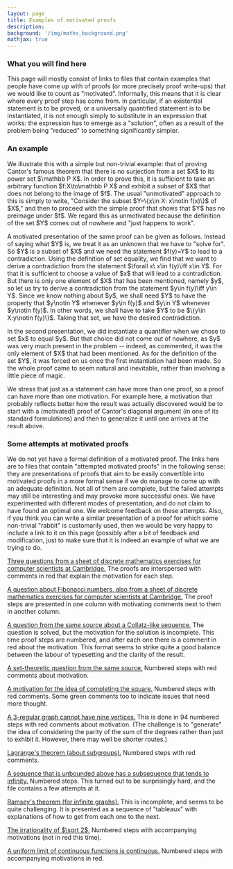 ```yaml
---
layout: page
title: Examples of motivated proofs
description:
background: '/img/maths_background.png'
mathjax: true
---
```


<h3>What you will find here</h3>

<p>This page will mostly consist of links to files that contain examples that people have come up with of proofs (or more precisely proof write-ups) that we would like to count as "motivated". Informally, this means that it is clear where every proof step has come from. In particular, if an existential statement is to be proved, or a universally quantified statement is to be instantiated, it is not enough simply to substitute in an expression that works: the expression has to emerge as a "solution", often as a result of the problem being "reduced" to something significantly simpler.</p>

<h3>An example</h3>

<p>We illustrate this with a simple but non-trivial example: that of proving Cantor's famous theorem that there is no surjection from a set $X$ to its power set $\mathbb P X$. In order to prove this, it is sufficient to take an arbitrary function $f:X\to\mathbb P X$ and exhibit a subset of $X$ that does not belong to the image of $f$. The usual "unmotivated" approach to this is simply to write, "Consider the subset $Y=\{x\in X: x\notin f(x)\}$ of $X$," and then to proceed with the simple proof that shows that $Y$ has no preimage under $f$. We regard this as unmotivated because the definition of the set $Y$ comes out of nowhere and "just happens to work".</p>

<p>A motivated presentation of the same proof can be given as follows. Instead of saying what $Y$ is, we treat it as an unknown that we have to "solve for". So $Y$ is a subset of $X$ and we need the statement $f(y)=Y$ to lead to a contradiction. Using the definition of set equality, we find that we want to derive a contradiction from the statement $\forall x\ x\in f(y)\iff x\in Y$. For that it is sufficient to choose a value of $x$ that will lead to a contradiction. But there is only one element of $X$ that has been mentioned, namely $y$, so let us try to derive a contradiction from the statement $y\in f(y)\iff y\in Y$. Since we know nothing about $y$, we shall need $Y$ to have the property that $y\notin Y$ whenever $y\in f(y)$ and $y\in Y$ whenever $y\notin f(y)$. In other words, we shall have to take $Y$ to be $\{y\in X:y\notin f(y)\}$. Taking that set, we have the desired contradiction.</p>

<p>In the second presentation, we did instantiate a quantifier when we chose to set $x$ to equal $y$. But that choice did not come out of nowhere, as $y$ was very much present in the problem -- indeed, as commented, it was the only element of $X$ that had been mentioned. As for the definition of the set $Y$, it was forced on us once the first instantiation had been made. So the whole proof came to seem natural and inevitable, rather than involving a little piece of magic.</p>

<p>We stress that just as a statement can have more than one proof, so a proof can have more than one motivation. For example here, a motivation that probably reflects better how the result was actually discovered would be to start with a (motivated!) proof of Cantor's diagonal argument (in one of its standard formulations) and then to generalize it until one arrives at the result above.</p> 

<h3>Some attempts at motivated proofs</h3>

<p>We do not yet have a formal definition of a motivated proof. The links here are to files that contain "attempted motivated proofs" in the following sense: they are presentations of proofs that aim to be easily convertible into motivated proofs in a more formal sense if we do manage to come up with an adequate definition. Not all of them are complete, but the failed attempts may still be interesting and may provoke more successful ones. We have experimented with different modes of presentation, and do not claim to have found an optimal one. We welcome feedback on these attempts. Also, if you think you can write a similar presentation of a proof for which some non-trivial "rabbit" is customarily used, then we would be very happy to include a link to it on this page (possibly after a bit of feedback and modification, just to make sure that it is indeed an example of what we are trying to do.</p>

<p><a href="https://drive.google.com/file/d/1HYN2TqQG-8RP52OXl7lAeaLwb7qfMTW6/view?usp=sharing" target="_blank">Three questions from a sheet of discrete mathematics exercises for computer scientists at Cambridge.</a> The proofs are interspersed with comments in red that explain the motivation for each step.</p>

<p><a href="https://drive.google.com/file/d/12IQIhjIY-5_x8iOJlpiSh7PiqqxNftnC/view?usp=sharing">A question about Fibonacci numbers, also from a sheet of discrete mathematics exercises for computer scientists at Cambridge.</a> The proof steps are presented in one column with motivating comments next to them in another column.</p>

<p><a href="https://drive.google.com/file/d/17Q7uOoduRnLbLceohRxTZelmRuxD7zb_/view?usp=sharing">A question from the same source about a Collatz-like sequence.</a> The question is solved, but the motivation for the solution is incomplete. This time proof steps are numbered, and after each one there is a comment in red about the motivation. This format seems to strike quite a good balance between the labour of typesetting and the clarity of the result.</p>

<p><a href="https://drive.google.com/file/d/1ZFPzJeMCASqYZFItzi9t2_lznSslm3QG/view?usp=sharing">A set-theoretic question from the same source.</a> Numbered steps with red comments about motivation.</p>
  
<p><a href="https://drive.google.com/file/d/1ysJe4UZW9AikYrYVETPXXPOuOQlrp6ya/view?usp=sharing">A motivation for the idea of completing the square.</a> Numbered steps with red comments. Some green comments too to indicate issues that need more thought.</p>

<p><a href="https://drive.google.com/file/d/187XcVlGfX4_1PT1h_4fMwvC_dGDo-ckk/view?usp=sharing">A 3-regular graph cannot have nine vertices.</a> This is done in 94 numbered steps with red comments about motivation. (The challenge is to "generate" the idea of considering the parity of the sum of the degrees rather than just to exhibit it. However, there may well be shorter routes.)</p>

<p><a href="https://drive.google.com/file/d/15Jk0vJ5VW2_MIai_9BOJtWa7NP0T_V9O/view?usp=sharing">Lagrange's theorem (about subgroups).</a> Numbered steps with red comments.</p>

<p><a href="https://drive.google.com/file/d/1ZLO_8Q7EDneZm9sZxLX4bdH8-DpKxhoU/view?usp=sharing">A sequence that is unbounded above has a subsequence that tends to infinity.</a> Numbered steps. This turned out to be surprisingly hard, and the file contains a few attempts at it.</p>

<p><a href="https://drive.google.com/file/d/1qL62Lay2k3-gT98VrEblfnvFkA8UaAW9/view?usp=sharing">Ramsey's theorem (for infinite graphs).</a> This is incomplete, and seems to be quite challenging. It is presented as a sequence of "tableaux" with explanations of how to get from each one to the next.</p>

<p><a href="https://drive.google.com/file/d/1VHFPUOCBAqpj57DJg9AkrgjrsjO53odd/view?usp=sharing">The irrationality of $\sqrt 2$.</a> Numbered steps with accompanying motivations (not in red this time).</p>

<p><a href="https://drive.google.com/file/d/1nKnQRhT6EaXK_fZhh6jgq5znRCx3mm03/view?usp=sharing">A uniform limit of continuous functions is continuous.</a> Numbered steps with accompanying motivations in red.</p>





